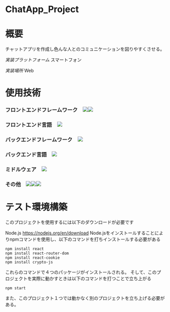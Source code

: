# ChatApp_Project

# 概要
チャットアプリを作成し色んな人とのコミュニケーションを図りやすくさせる。

*実装プラットフォーム*
スマートフォン

*実装場所*
Web

# 使用技術
### フロントエンドフレームワーク　<img src="https://img.shields.io/badge/-React-61DAFB.svg?logo=react&style=plastic"><img src="https://img.shields.io/badge/-Node.js-339933.svg?logo=node.js&style=plastic">
### フロントエンド言語　<img src="https://img.shields.io/badge/-Javascript-F7DF1E.svg?logo=javascript&style=plastic">
### バックエンドフレームワーク　<img src="https://img.shields.io/badge/-ASP.NET-AA40FF.svg?logo=.NET&style=plastic">
### バックエンド言語　<img src="https://img.shields.io/badge/-Cshape-47EE48.svg?logo=Csharp&style=plastic">
### ミドルウェア　<img src="https://img.shields.io/badge/-Mongodb-47A248.svg?logo=mongodb&style=plastic">
### その他　<img src="https://img.shields.io/badge/-Visualstudiocode-007ACC.svg?logo=visualstudiocode&style=plastic"><img src="https://img.shields.io/badge/-VisualStudio-CC80EE.svg?logo=visualstudio&style=plastic"><img src="https://img.shields.io/badge/-Figma-F24E1E.svg?logo=figma&style=plastic">


# テスト環境構築
このプロジェクトを使用するには以下のダウンロードが必要です

Node.js     https://nodejs.org/en/download
Node.jsをインストールすることによりnpmコマンドを使用し、以下のコマンドを打ちインストールする必要がある
```
npm install react
npm install react-router-dom
npm install react-cookie
npm install crypto-js
```

これらのコマンドで４つのパッケージがインストールされる。
そして、このプロジェクトを実際に動かすときは以下のコマンドを打つことで立ち上がる

```
npm start
```

また、このプロジェクト１つでは動かなく別のプロジェクトを立ち上げる必要がある。